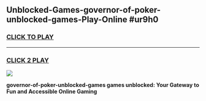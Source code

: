 
## Unblocked-Games-governor-of-poker-unblocked-games-Play-Online #ur9h0
<h3>
<a href="https://news.freeplayer.one?title=governor-of-poker-unblocked-games&ref=3">CLICK TO PLAY</a></h3>
<hr>

<h3>
<a href="https://news.freeplayer.one?title=governor-of-poker-unblocked-games&ref=3">CLICK 2 PLAY</a>
  
</h3>

<a href="https://news.freeplayer.one?title=governor-of-poker-unblocked-games&ref=3"><img src="https://clearcache.store/games.png"></a>


**governor-of-poker-unblocked-games games unblocked: Your Gateway to Fun and Accessible Online Gaming**
